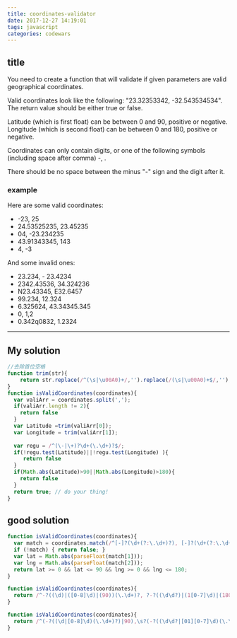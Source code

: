 ```yaml
---
title: coordinates-validator
date: 2017-12-27 14:19:01
tags: javascript
categories: codewars
---
```

## title
You need to create a function that will validate if given parameters are valid geographical coordinates.

Valid coordinates look like the following: "23.32353342, -32.543534534". The return value should be either true or false.

Latitude (which is first float) can be between 0 and 90, positive or negative. Longitude (which is second float) can be between 0 and 180, positive or negative.

Coordinates can only contain digits, or one of the following symbols (including space after comma) -, .

There should be no space between the minus "-" sign and the digit after it.

### example
 Here are some valid coordinates:
- -23, 25
- 24.53525235, 23.45235
- 04, -23.234235
- 43.91343345, 143
- 4, -3

And some invalid ones:

- 23.234, - 23.4234
- 2342.43536, 34.324236
- N23.43345, E32.6457
- 99.234, 12.324
- 6.325624, 43.34345.345
- 0, 1,2
- 0.342q0832, 1.2324
---
## My solution 

```javascript
//去除首位空格
function trim(str){   
    return str.replace(/^(\s|\u00A0)+/,'').replace(/(\s|\u00A0)+$/,'');   
}
function isValidCoordinates(coordinates){
  var valiArr = coordinates.split(',');
  if(valiArr.length != 2){
    return false
  }
  var Latitude =trim(valiArr[0]);
  var Longitude = trim(valiArr[1]);
  
  var regu = /^(\-|\+)?\d+(\.\d+)?$/;
  if(!regu.test(Latitude)||!regu.test(Longitude) ){
     return false
  }
  if(Math.abs(Latitude)>90||Math.abs(Longitude)>180){
    return false
  }
  return true; // do your thing!
}

```


## good solution

```javascript
function isValidCoordinates(coordinates){
  var match = coordinates.match(/^[-]?(\d+(?:\.\d+)?), [-]?(\d+(?:\.\d+)?)$/);
  if (!match) { return false; }
  var lat = Math.abs(parseFloat(match[1]));
  var lng = Math.abs(parseFloat(match[2]));
  return lat >= 0 && lat <= 90 && lng >= 0 && lng <= 180;
}

function isValidCoordinates(coordinates){
  return /^-?((\d)|([0-8]\d)|(90))(\.\d+)?, ?-?((\d\d?)|(1[0-7]\d)|(180))(\.\d+)?$/.test(coordinates)
}

function isValidCoordinates(coordinates){
  return /^(-?((\d|[0-8]\d)(\.\d+)?)|90),\s?(-?((\d\d?|[01][0-7]\d)(\.\d+)?)|180)$/.test(coordinates);
}
```